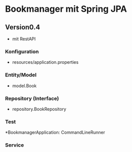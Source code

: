# Bookmanager mit Spring JPA
## Version0.4

* mit RestAPI

### Konfiguration
* resources/application.properties

### Entity/Model
* model.Book

### Repository (Interface)
* repository.BookRepository

### Test
*BookmanagerApplication: CommandLineRunner

### Service

